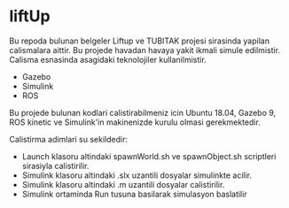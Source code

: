 # liftUp

Bu repoda bulunan belgeler Liftup ve TUBITAK projesi sirasinda yapilan calismalara aittir. Bu projede havadan havaya yakit ikmali simule edilmistir. Calisma esnasinda asagidaki teknolojiler kullanilmistir.

- Gazebo
- Simulink
- ROS

Bu projede bulunan kodlari calistirabilmeniz icin Ubuntu 18.04, Gazebo 9, ROS kinetic ve Simulink'in makinenizde kurulu olmasi gerekmektedir.

Calistirma adimlari su sekildedir:

- Launch klasoru altindaki spawnWorld.sh ve spawnObject.sh scriptleri sirasiyla calistirilir.
- Simulink klasoru altindaki .slx uzantili dosyalar simulinkte acilir.
- Simulink klasoru altindaki .m uzantili dosyalar calistirilir.
- Simulink ortaminda Run tusuna basilarak simulasyon baslatilir
